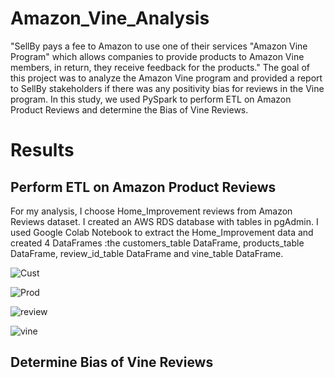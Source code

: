 # Amazon_Vine_Analysis

"SellBy pays a fee to Amazon to use one of their services "Amazon Vine Program" which allows companies to provide products to Amazon Vine members, in return, they receive feedback for the products."
The goal of this project was to analyze the Amazon Vine program and provided a report to SellBy stakeholders if there was any positivity bias for reviews in the Vine program. 
In this study, we used PySpark to perform ETL on Amazon Product Reviews and determine the Bias of Vine Reviews.

# Results

## Perform ETL on Amazon Product Reviews

For my analysis, I choose Home_Improvement reviews from Amazon Reviews dataset. I created an AWS RDS database with tables in pgAdmin. I used Google Colab Notebook to extract the Home_Improvement data and created  4 DataFrames :the customers_table DataFrame, products_table DataFrame, review_id_table DataFrame and vine_table DataFrame.

![Cust](https://github.com/assaci/Pyber_Analysis/blob/main/pict/Cust.PNG?raw=true)

![Prod](https://github.com/assaci/Pyber_Analysis/blob/main/pict/Prod.PNG?raw=true)

![review](https://github.com/assaci/Pyber_Analysis/blob/main/pict/review.PNG?raw=true)

![vine](https://github.com/assaci/Pyber_Analysis/blob/main/pict/vine.PNG?raw=true)

## Determine Bias of Vine Reviews


